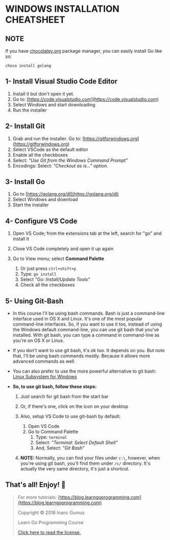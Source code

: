# WINDOWS INSTALLATION CHEATSHEET

## NOTE

If you have [chocolatey.org](https://chocolatey.org/) package manager, you can easily install Go like so:

```
choco install golang
```

## 1- Install Visual Studio Code Editor

1. Install it but don't open it yet.
2. Go to: [https://code.visualstudio.com](https://code.visualstudio.com)
3. Select Windows and start downloading
4. Run the installer

## 2- Install Git

1. Grab and run the installer. Go to: [https://gitforwindows.org](https://gitforwindows.org)
2. Select VSCode as the default editor
3. Enable all the checkboxes
4. Select: _"Use Git from the Windows Command Prompt"_
5. Encodings: Select: _"Checkout as is..." option._

## 3- Install Go

1. Go to [https://golang.org/dl](https://golang.org/dl)
2. Select Windows and download
3. Start the installer

## 4- Configure VS Code

1. Open VS Code; from the extensions tab at the left, search for "go" and install it
2. Close VS Code completely and open it up again

3. Go to View menu; select **Command Palette**
    1. Or just press `ctrl+shift+p`
    2. Type: `go install`
    3. Select _"Go: Install/Update Tools"_
    4. Check all the checkboxes

## 5- Using Git-Bash

* In this course I'll be using bash commands. Bash is just a command-line interface used in OS X and Linux. It's one of the most popular command-line interfaces. So, if you want to use it too, instead of using the Windows default command-line, you can use git bash that you've installed. With git bash, you can type a command in command-line as you're on OS X or Linux.

* If you don't want to use git bash, it's ok too. It depends on you. But note that, I'll be using bash commands mostly. Because it allows more advanced commands as well.

* You can also prefer to use the more powerful alternative to git bash: [Linux Subsystem for Windows](https://docs.microsoft.com/en-us/windows/wsl/install-win10)

* **So, to use git bash, follow these steps:**
    1. Just search for git bash from the start bar
    2. Or, if there's one, click on the icon on your desktop

    3. Also, setup VS Code to use git-bash by default:
        1. Open VS Code
        2. Go to Command Palette
            1. Type: `terminal`
            2. Select: _"Terminal: Select Default Shell"_
            3. And, Select: _"Git Bash"_

    4. **NOTE:** Normally, you can find your files under `c:\`, however, when you're using git bash, you'll find them under `/c/` directory. It's actually the very same directory, it's just a shortcut.

## That's all! Enjoy! 🤩

<div style="page-break-after: always;"></div>

> For more tutorials: [https://blog.learngoprogramming.com](https://blog.learngoprogramming.com)
>
> Copyright © 2018 Inanc Gumus
>
> Learn Go Programming Course
>
> [Click here to read the license.](https://creativecommons.org/licenses/by-nc-sa/4.0/)
